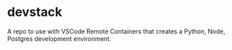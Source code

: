 # devstack
A repo to use with VSCode Remote Containers that creates a Python, Node, Postgres development environment.

